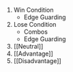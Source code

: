 1. Win Condition
	- Edge Guarding
2. Lose Condition
	- Combos
	- Edge Guarding
3. [[Neutral]]
4. [[Advantage]]
5. [[Disadvantage]]